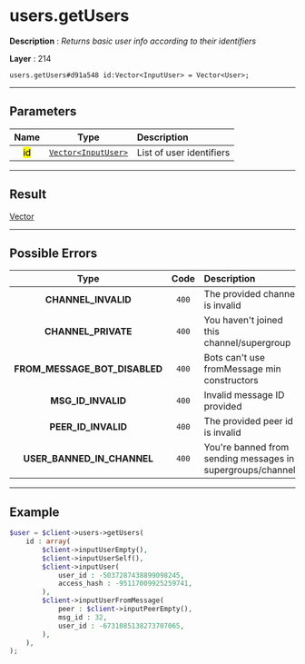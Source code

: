 # users.getUsers

**Description** : *Returns basic user info according to their identifiers*

**Layer** : 214

```tl
users.getUsers#d91a548 id:Vector<InputUser> = Vector<User>;
```

---

## Parameters

| Name | Type | Description |
| :---: | :---: | :--- |
| <mark>id</mark> | [`Vector<InputUser>`](type/InputUser) | List of user identifiers |

---

## Result

[Vector<User>](type/User)

---

## Possible Errors

| Type | Code | Description |
| :---: | :---: | :--- |
| **CHANNEL_INVALID** | `400` | The provided channel is invalid |
| **CHANNEL_PRIVATE** | `400` | You haven't joined this channel/supergroup |
| **FROM_MESSAGE_BOT_DISABLED** | `400` | Bots can't use fromMessage min constructors |
| **MSG_ID_INVALID** | `400` | Invalid message ID provided |
| **PEER_ID_INVALID** | `400` | The provided peer id is invalid |
| **USER_BANNED_IN_CHANNEL** | `400` | You're banned from sending messages in supergroups/channels |

---

## Example

```php
$user = $client->users->getUsers(
	id : array(
		$client->inputUserEmpty(),
		$client->inputUserSelf(),
		$client->inputUser(
			user_id : -5037287438899098245,
			access_hash : -95117009925259741,
		),
		$client->inputUserFromMessage(
			peer : $client->inputPeerEmpty(),
			msg_id : 32,
			user_id : -6731085138273707065,
		),
	),
);
```